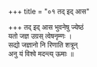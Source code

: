 +++
title = "०१ तद् इद् आस"

+++
तद् इद् आस भुवनेषु ज्येष्ठं  
यतो जज्ञ उग्रस् त्वेषनृम्णः ।  
सद्यो जज्ञानो नि रिणाति शत्रून्  
अनु यं विश्वे मदन्त्य् ऊमाः ॥